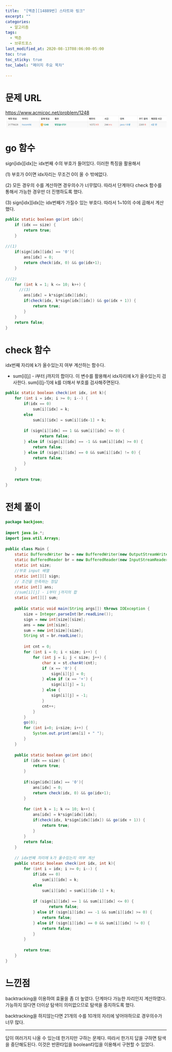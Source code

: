 ```yaml
---
title:  "[백준][14889번] 스타트와 링크"
excerpt: ""
categories:
  - 알고리즘
tags:
  - 백준
  - 브루트포스
last_modified_at: 2020-08-13T08:06:00-05:00
toc: true
toc_sticky: true
toc_label: "페이지 주요 목차"

---
```

# 문제 URL
https://www.acmicpc.net/problem/1248
![boj1248](/images/2020/08/boj1248.png)

# go 함수
sign[idx][idx]는 idx번째 수의 부호가 들어있다.
이러한 특징을 활용해서

(1)
부호가 0이면 idx자리는 무조건 0이 올 수 밖에없다.

(2) 모든 경우의 수를 계산하면 경우의수가 너무많다.
따라서 단계마다 check 함수를 통해서 가능한 경우만 더 진행하도록 했다.

(3)
sign[idx][idx]는 idx번째가 가질수 있는 부호다.
따라서 1~10의 수에 곱해서 계산했다.

```java
public static boolean go(int idx){
    if (idx == size) {
        return true;
    }

//(1)
    if(sign[idx][idx] == '0'){
        ans[idx] = 0;
        return check(idx, 0) && go(idx+1);
    }

//(2)
    for (int k = 1; k <= 10; k++) {
      //(3)
        ans[idx] = k*sign[idx][idx];
        if(check(idx, k*sign[idx][idx]) && go(idx + 1)) {
            return true;
        }
    }
    return false;
}
```

# check 함수
idx번째 자리에 k가 올수있는지 여부 계산하는 함수다.
- sum[i][j] - i부터 j까지의 합이다.
이 변수를 활용해서 idx자리에 k가 올수있는지 검사한다. sum[i][j-1]에 k를 더해서 부호를 검사해주면된다.

```java
public static boolean check(int idx, int k){
    for (int i = idx; i >= 0; i--) {
        if(idx == 0)
            sum[i][idx] = k;
        else
            sum[i][idx] = sum[i][idx-1] + k;

        if (sign[i][idx] == 1 && sum[i][idx] <= 0) {
               return false;
        } else if (sign[i][idx] == -1 && sum[i][idx] >= 0) {
            return false;
        } else if (sign[i][idx] == 0 && sum[i][idx] != 0) {
            return false;
        }
    }

    return true;
}
```

# 전체 풀이
```java
package backjoon;

import java.io.*;
import java.util.Arrays;

public class Main {
    static BufferedWriter bw = new BufferedWriter(new OutputStreamWriter(System.out));
    static BufferedReader br = new BufferedReader(new InputStreamReader(System.in));
    static int size;
    //부호 input 배열
    static int[][] sign;
    // 조건을 만족하는 정답
    static int[] ans;
    //sum[i][j] - i부터 j까지의 합
    static int[][] sum;

    public static void main(String args[]) throws IOException {
        size = Integer.parseInt(br.readLine());
        sign = new int[size][size];
        ans = new int[size];
        sum = new int[size][size];
        String st = br.readLine();

        int cnt = 0;
        for (int i = 0; i < size; i++) {
            for (int j = i; j < size; j++) {
                char x = st.charAt(cnt);
                if (x == '0') {
                    sign[i][j] = 0;
                } else if (x == '+') {
                    sign[i][j] = 1;
                } else {
                    sign[i][j] = -1;
                }
                cnt++;
            }
        }
        go(0);
        for (int i=0; i<size; i++) {
            System.out.print(ans[i] + " ");
        }
    }

    public static boolean go(int idx){
        if (idx == size) {
            return true;
        }

        if(sign[idx][idx] == '0'){
            ans[idx] = 0;
            return check(idx, 0) && go(idx+1);
        }

        for (int k = 1; k <= 10; k++) {
            ans[idx] = k*sign[idx][idx];
            if(check(idx, k*sign[idx][idx]) && go(idx + 1)) {
                return true;
            }
        }
        return false;
    }

    // idx번째 자리에 k가 올수있는지 여부 계산
    public static boolean check(int idx, int k){
        for (int i = idx; i >= 0; i--) {
            if(idx == 0)
                sum[i][idx] = k;
            else
                sum[i][idx] = sum[i][idx-1] + k;

            if (sign[i][idx] == 1 && sum[i][idx] <= 0) {
                   return false;
            } else if (sign[i][idx] == -1 && sum[i][idx] >= 0) {
                return false;
            } else if (sign[i][idx] == 0 && sum[i][idx] != 0) {
                return false;
            }
        }

        return true;
    }
}


```

# 느낀점
backtracking을 이용하여 효율을 좀 더 높였다.
단계마다 가능한 자리인지 계산하였다.
가능하지 않다면 더이상 탐색이 의미없으므로 탐색을 중지하도록 했다.

backtracking을 하지않는다면 21개의 수를 10개의 자리에 넣어야하므로 경우의수가 너무 많다.

---

답이 여러가지 나올 수 있는데 한가지만 구하는 문제다. 따라서 한가지 답을 구하면 탐색을 중단해도된다. 이것은 반환타입을 boolean타입을 이용해서 구현할 수 있었다.
